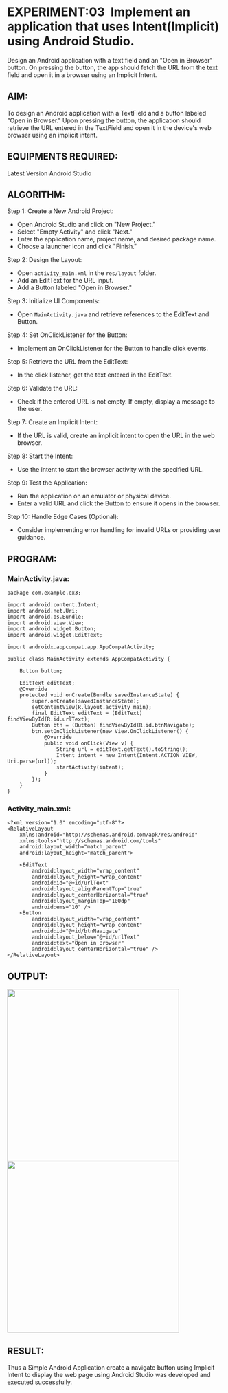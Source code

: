 # EXPERIMENT:03  Implement an application that uses Intent(Implicit) using Android Studio.

Design an Android application with a text field and an "Open in Browser" button. On pressing the button, the app should fetch the URL from the text field and open it in a browser using an Implicit Intent.

## AIM:

To design an Android application with a TextField and a button labeled "Open in Browser." Upon pressing the button, the application should retrieve the URL entered in the TextField and open it in the device's web browser using an implicit intent.
## EQUIPMENTS REQUIRED:

Latest Version Android Studio

## ALGORITHM:

Step 1: Create a New Android Project:
- Open Android Studio and click on "New Project."
- Select "Empty Activity" and click "Next."
- Enter the application name, project name, and desired package name.
- Choose a launcher icon and click "Finish."

Step 2: Design the Layout:
- Open `activity_main.xml` in the `res/layout` folder.
- Add an EditText for the URL input.
- Add a Button labeled "Open in Browser."

Step 3: Initialize UI Components:
- Open `MainActivity.java` and retrieve references to the EditText and Button.

Step 4: Set OnClickListener for the Button:
- Implement an OnClickListener for the Button to handle click events.

Step 5: Retrieve the URL from the EditText:
- In the click listener, get the text entered in the EditText.

Step 6: Validate the URL:
- Check if the entered URL is not empty. If empty, display a message to the user.

Step 7: Create an Implicit Intent:
- If the URL is valid, create an implicit intent to open the URL in the web browser.

Step 8: Start the Intent:
- Use the intent to start the browser activity with the specified URL.

Step 9: Test the Application:
- Run the application on an emulator or physical device.
- Enter a valid URL and click the Button to ensure it opens in the browser.

Step 10: Handle Edge Cases (Optional):
- Consider implementing error handling for invalid URLs or providing user guidance.

## PROGRAM:
### MainActivity.java:
```
package com.example.ex3;

import android.content.Intent;
import android.net.Uri;
import android.os.Bundle;
import android.view.View;
import android.widget.Button;
import android.widget.EditText;

import androidx.appcompat.app.AppCompatActivity;

public class MainActivity extends AppCompatActivity {

    Button button;

    EditText editText;
    @Override
    protected void onCreate(Bundle savedInstanceState) {
        super.onCreate(savedInstanceState);
        setContentView(R.layout.activity_main);
        final EditText editText = (EditText) findViewById(R.id.urlText);
        Button btn = (Button) findViewById(R.id.btnNavigate);
        btn.setOnClickListener(new View.OnClickListener() {
            @Override
            public void onClick(View v) {
                String url = editText.getText().toString();
                Intent intent = new Intent(Intent.ACTION_VIEW, Uri.parse(url));
                startActivity(intent);
            }
        });
    }
}
```
### Activity_main.xml:
```
<?xml version="1.0" encoding="utf-8"?>
<RelativeLayout
    xmlns:android="http://schemas.android.com/apk/res/android"
    xmlns:tools="http://schemas.android.com/tools"
    android:layout_width="match_parent"
    android:layout_height="match_parent">

    <EditText
        android:layout_width="wrap_content"
        android:layout_height="wrap_content"
        android:id="@+id/urlText"
        android:layout_alignParentTop="true"
        android:layout_centerHorizontal="true"
        android:layout_marginTop="100dp"
        android:ems="10" />
    <Button
        android:layout_width="wrap_content"
        android:layout_height="wrap_content"
        android:id="@+id/btnNavigate"
        android:layout_below="@+id/urlText"
        android:text="Open in Browser"
        android:layout_centerHorizontal="true" />
</RelativeLayout>
```
## OUTPUT:

<img src="1.png" width="400">                        <img src="2.png" width="400">

## RESULT:

Thus a Simple Android Application create a navigate button using Implicit Intent to display the web page using Android Studio was developed and executed successfully.
